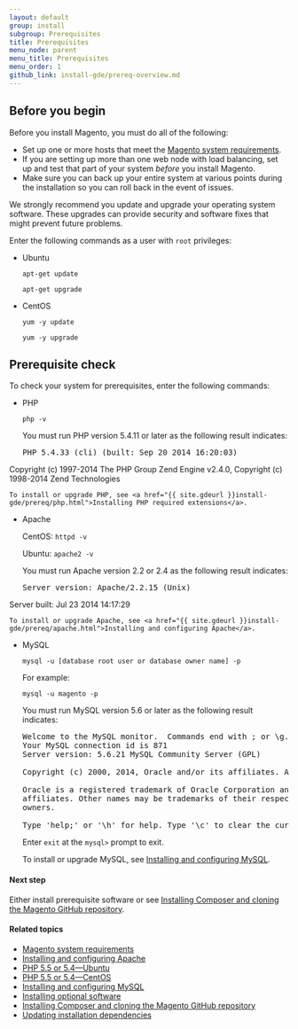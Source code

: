 ```yaml
---
layout: default
group: install
subgroup: Prerequisites
title: Prerequisites
menu_node: parent
menu_title: Prerequisites
menu_order: 1
github_link: install-gde/prereq-overview.md
---
```


<h2 id="instgde-prereq-overview">Before you begin</h2>

Before you install Magento, you must do all of the following:

*	Set up one or more hosts that meet the <a href="{{ site.gdeurl }}install-gde/system-requirements.html">Magento system requirements</a>.
*	If you are setting up more than one web node with load balancing, set up and test that part of your system _before_ you install Magento.
*	Make sure you can back up your entire system at various points during the installation so you can roll back in the event of issues.

We strongly recommend you update and upgrade your operating system software. These upgrades can provide security and software fixes that might prevent future problems.

Enter the following commands as a user with `root` privileges:

*	Ubuntu

	`apt-get update`

	`apt-get upgrade`

*	CentOS

	`yum -y update`

	`yum -y upgrade`

<h2 id="instgde-prereq-check">Prerequisite check</h2>

To check your system for prerequisites, enter the following commands:

*	PHP

	`php -v`

	You must run PHP version 5.4.11 or later as the following result indicates:

	<pre>PHP 5.4.33 (cli) (built: Sep 20 2014 16:20:03)
Copyright (c) 1997-2014 The PHP Group
Zend Engine v2.4.0, Copyright (c) 1998-2014 Zend Technologies</pre>

	To install or upgrade PHP, see <a href="{{ site.gdeurl }}install-gde/prereq/php.html">Installing PHP required extensions</a>.

*	Apache

	CentOS: `httpd -v`

	Ubuntu: `apache2 -v`

	You must run Apache version 2.2 or 2.4 as the following result indicates:

	<pre>Server version: Apache/2.2.15 (Unix)
Server built:   Jul 23 2014 14:17:29</pre>

	To install or upgrade Apache, see <a href="{{ site.gdeurl }}install-gde/prereq/apache.html">Installing and configuring Apache</a>.

*	MySQL

	`mysql -u [database root user or database owner name] -p`

	For example:

	`mysql -u magento -p`

	You must run MySQL version 5.6 or later as the following result indicates:

	<pre>Welcome to the MySQL monitor.  Commands end with ; or \g.
	Your MySQL connection id is 871
	Server version: 5.6.21 MySQL Community Server (GPL)

	Copyright (c) 2000, 2014, Oracle and/or its affiliates. All rights reserved.

	Oracle is a registered trademark of Oracle Corporation and/or its
	affiliates. Other names may be trademarks of their respective
	owners.

	Type 'help;' or '\h' for help. Type '\c' to clear the current input statement.</pre>


	Enter `exit` at the `mysql>` prompt to exit.

	To install or upgrade MySQL, see <a href="{{ site.gdeurl }}install-gde/prereq/mysql.html">Installing and configuring MySQL</a>.

#### Next step

Either install prerequisite software or see <a href="{{ site.gdeurl }}install-gde/install/composer-clone.html">Installing Composer and cloning the Magento GitHub repository</a>.

#### Related topics

*	<a href="{{ site.gdeurl }}install-gde/system-requirements.html">Magento system requirements</a>
*	<a href="{{ site.gdeurl }}install-gde/prereq/apache.html">Installing and configuring Apache</a>
*	<a href="{{ site.gdeurl }}install-gde/prereq/php-ubuntu.html">PHP 5.5 or 5.4&mdash;Ubuntu</a>
*	<a href="{{ site.gdeurl }}install-gde/prereq/php-centos.html">PHP 5.5 or 5.4&mdash;CentOS</a>
*	<a href="{{ site.gdeurl }}install-gde/prereq/mysql.html">Installing and configuring MySQL</a>
*	<a href="{{ site.gdeurl }}install-gde/prereq/optional.html">Installing optional software</a>
*	<a href="{{ site.gdeurl }}install-gde/install/composer-clone.html">Installing Composer and cloning the Magento GitHub repository</a>
*	<a href="{{ site.gdeurl }}install-gde/install/prepare-install.html">Updating installation dependencies</a>






